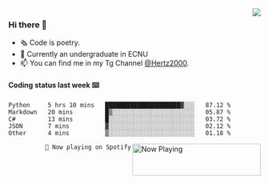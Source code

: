 <img  align="right" src="https://github-readme-stats.vercel.app/api?username=BillChen2K&show_icons=true&count_private=true&hide_title=true">

### Hi there 👋

- 🗞 Code is poetry.
- 🌱 Currently an undergraduate in ECNU
- 📫 You can find me in my Tg Channel [@Hertz2000](https://t.me/Hertz2000).

#### Coding status last week ⌨️

<!--START_SECTION:waka-->
```text
Python     5 hrs 10 mins   █████████████████████▓░░░   87.12 % 
Markdown   20 mins         █▒░░░░░░░░░░░░░░░░░░░░░░░   05.87 % 
C#         13 mins         █░░░░░░░░░░░░░░░░░░░░░░░░   03.72 % 
JSON       7 mins          ▓░░░░░░░░░░░░░░░░░░░░░░░░   02.12 % 
Other      4 mins          ▒░░░░░░░░░░░░░░░░░░░░░░░░   01.18 % 
```
<!--END_SECTION:waka-->


<div>
<a href="https://spotify-now-playing.billchen2k.vercel.app/now-playing?open">
   <img align="right" src="https://spotify-now-playing.billchen2k.vercel.app/now-playing" width="256" height="64" alt="Now Playing">
</a>
</div>

<div>
<p align="right"><code>🎵 Now playing on Spotify</code></p>
</div>

<!--
**BillChen2K/BillChen2K** is a ✨ _special_ ✨ repository because its `README.md` (this file) appears on your GitHub profile.

Here are some ideas to get you started:

- 🔭 I’m currently working on ...
- 🌱 I’m currently learning ...
- 👯 I’m looking to collaborate on ...
- 🤔 I’m looking for help with ...
- 💬 Ask me about ...
- 📫 How to reach me: ...
- 😄 Pronouns: ...
- ⚡ Fun fact: ...
-->
